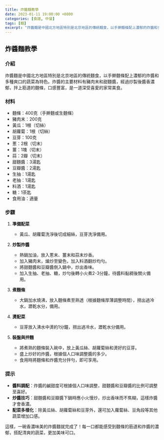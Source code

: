 ```yaml
---
title: 炸醬麵教學
date: 2023-01-11 19:00:00 +0800
categories: [食譜, 中餐]
tags: [麵] 
excerpt: "炸醬麵是中國北方地區特別是北京地區的傳統麵食，以手擀麵條配上濃郁的炸醬和多種爽口的蔬菜為特色"
---
```


## 炸醬麵教學

### 介紹
炸醬麵是中國北方地區特別是北京地區的傳統麵食，以手擀麵條配上濃郁的炸醬和多種爽口的蔬菜為特色。炸醬的主要材料有豬肉末和甜麵醬，經過炒製後醬香濃郁，拌上筋道的麵條，口感豐富，是一道深受喜愛的家常美食。

### 材料
- 麵條：400克（手擀麵或生麵條）
- 豬肉末：200克
- 黃瓜：1根（切絲）
- 胡蘿蔔：1根（切絲）
- 豆芽：100克
- 蔥：2根（切末）
- 薑：1塊（切末）
- 蒜：2瓣（切末）
- 甜麵醬：3湯匙
- 豆瓣醬：2湯匙
- 生抽：1湯匙
- 老抽：1湯匙
- 料酒：1湯匙
- 糖：1茶匙
- 食用油：適量

### 步驟

1. **準備配菜**
   - 黃瓜、胡蘿蔔洗淨後切成細絲，豆芽洗淨備用。

2. **炒製炸醬**
   - 熱鍋加油，放入蔥末、薑末和蒜末炒香。
   - 加入豬肉末，煸炒至變色，加入料酒翻炒均勻。
   - 將甜麵醬和豆瓣醬倒入鍋中，炒出香味。
   - 加入生抽、老抽、糖，炒勻後轉小火煮2-3分鐘，待醬料黏稠後關火備用。

3. **煮麵條**
   - 大鍋加水燒沸，放入麵條煮至熟透（根據麵條厚薄調整時間），撈出過冷水，瀝乾水分，備用。

4. **燙配菜**
   - 豆芽放入沸水中燙約1分鐘，撈出過冷水，瀝乾水分備用。

5. **裝盤與拌麵**
   - 將煮熟的麵條裝入碗中，放上黃瓜絲、胡蘿蔔絲和燙好的豆芽。
   - 盛上炒好的炸醬，根據個人口味調整醬的多少。
   - 食用時將麵條和炸醬充分拌勻，即可享用。

### 提示
- **醬料調配**：炸醬的鹹甜度可根據個人口味調整，甜麵醬和豆瓣醬的比例可調整至喜好。
- **炒醬技巧**：甜麵醬和豆瓣醬下鍋時應小火慢炒，炒出香味而不焦糊，這樣炸醬才會香濃。
- **配菜多樣化**：除黃瓜絲、胡蘿蔔絲和豆芽外，還可加入蘿蔔絲、豆角段等其他蔬菜增加口感。

這樣，一碗香濃味美的炸醬麵就完成了！每一口都能感受到麵條的筋道和炸醬的濃郁，搭配清爽的蔬菜，更加美味可口。
